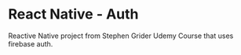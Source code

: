 # React Native - Auth
Reactive Native project from Stephen Grider Udemy Course that uses firebase auth.
